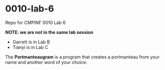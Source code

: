 # 0010-lab-6
Repo for CMPINF 0010 Lab 6

**NOTE: we are not in the same lab session**
- Garrett is in Lab B
- Tianyi is in Lab C

The **Portmanteaugram** is a program that creates a portmanteau from your name and another word of your choice.